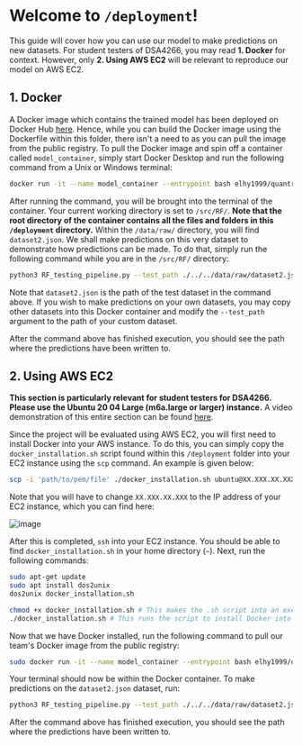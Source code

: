 # Welcome to `/deployment`!
This guide will cover how you can use our model to make predictions on new datasets. For student testers of DSA4266, you may read **1. Docker** for context. However, only **2. Using AWS EC2** will be relevant to reproduce our model on AWS EC2.

## 1. Docker

A Docker image which contains the trained model has been deployed on Docker Hub [here](https://hub.docker.com/repository/docker/elhy1999/quantrf-bagm6a/general). Hence, while you can build the Docker image using the Dockerfile within this folder,
there isn't a need to as you can pull the image from the public registry. To pull the Docker image and spin off a container called `model_container`, simply start Docker Desktop and run the following command from a Unix or Windows terminal:

```bash
docker run -it --name model_container --entrypoint bash elhy1999/quantrf-bagm6a:latest
```

After running the command, you will be brought into the terminal of the container. Your current working directory is set to `/src/RF/`. **Note that the root directory of the container contains all the files and folders in this `/deployment` directory.**
Within the `/data/raw/` directory, you will find `dataset2.json`. We shall make predictions on this very dataset to demonstrate how predictions can be made. To do that, simply run the following command while you are in the `/src/RF/` directory:

```bash
python3 RF_testing_pipeline.py --test_path ./../../data/raw/dataset2.json
```

Note that `dataset2.json` is the path of the test dataset in the command above. If you wish to make predictions on your own datasets, you may copy other datasets into this Docker container and modify the `--test_path` argument to the path of your custom dataset.

After the command above has finished execution, you should see the path where the predictions have been written to.

## 2. Using AWS EC2

**This section is particularly relevant for student testers for DSA4266. Please use the Ubuntu 20 04 Large (m6a.large or larger) instance.** A video demonstration of this entire section can be found [here](https://youtu.be/cgdmauyna_s).

Since the project will be evaluated using AWS EC2, you will first need to install Docker into your AWS instance. To do this, you can simply copy the `docker_installation.sh` script found within this `/deployment` folder into your EC2 instance using the `scp`
command. An example is given below:

```bash
scp -i 'path/to/pem/file' ./docker_installation.sh ubuntu@XX.XXX.XX.XXX:~/
```

Note that you will have to change `XX.XXX.XX.XXX` to the IP address of your EC2 instance, which you can find here:

![image](https://github.com/elhy1999/CancerMutationClassifier/assets/67943858/02ea07ed-8130-4ae8-82f7-3a8f6571104e)

After this is completed, `ssh` into your EC2 instance. You should be able to find `docker_installation.sh` in your home directory (`~`). Next, run the following commands:

```bash
sudo apt-get update
sudo apt install dos2unix
dos2unix docker_installation.sh

chmod +x docker_installation.sh # This makes the .sh script into an executable
./docker_installation.sh # This runs the script to install Docker into your EC2 instance
```

Now that we have Docker installed, run the following command to pull our team's Docker image from the public registry:

```bash
sudo docker run -it --name model_container --entrypoint bash elhy1999/quantrf-bagm6a:latest
```

Your terminal should now be within the Docker container. To make predictions on the `dataset2.json` dataset, run:

```bash
python3 RF_testing_pipeline.py --test_path ./../../data/raw/dataset2.json
```

After the command above has finished execution, you should see the path where the predictions have been written to.

